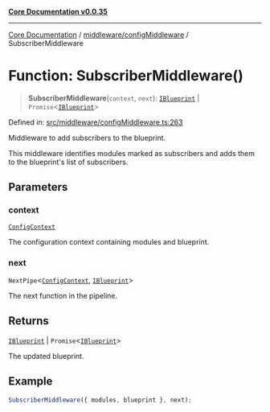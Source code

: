[**Core Documentation v0.0.35**](../../../README.md)

***

[Core Documentation](../../../modules.md) / [middleware/configMiddleware](../README.md) / SubscriberMiddleware

# Function: SubscriberMiddleware()

> **SubscriberMiddleware**(`context`, `next`): [`IBlueprint`](../../../definitions/type-aliases/IBlueprint.md) \| `Promise`\<[`IBlueprint`](../../../definitions/type-aliases/IBlueprint.md)\>

Defined in: [src/middleware/configMiddleware.ts:263](https://github.com/stonemjs/core/blob/83759020101bdf94fc7c7a0d8609e63689d57c0f/src/middleware/configMiddleware.ts#L263)

Middleware to add subscribers to the blueprint.

This middleware identifies modules marked as subscribers and adds them to the blueprint's
list of subscribers.

## Parameters

### context

[`ConfigContext`](../../../definitions/interfaces/ConfigContext.md)

The configuration context containing modules and blueprint.

### next

`NextPipe`\<[`ConfigContext`](../../../definitions/interfaces/ConfigContext.md), [`IBlueprint`](../../../definitions/type-aliases/IBlueprint.md)\>

The next function in the pipeline.

## Returns

[`IBlueprint`](../../../definitions/type-aliases/IBlueprint.md) \| `Promise`\<[`IBlueprint`](../../../definitions/type-aliases/IBlueprint.md)\>

The updated blueprint.

## Example

```typescript
SubscriberMiddleware({ modules, blueprint }, next);
```
